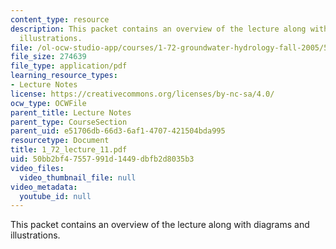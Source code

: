 ```yaml
---
content_type: resource
description: This packet contains an overview of the lecture along with diagrams and
  illustrations.
file: /ol-ocw-studio-app/courses/1-72-groundwater-hydrology-fall-2005/50bb2bf47557991d1449dbfb2d8035b3_1_72_lecture_11.pdf
file_size: 274639
file_type: application/pdf
learning_resource_types:
- Lecture Notes
license: https://creativecommons.org/licenses/by-nc-sa/4.0/
ocw_type: OCWFile
parent_title: Lecture Notes
parent_type: CourseSection
parent_uid: e51706db-66d3-6af1-4707-421504bda995
resourcetype: Document
title: 1_72_lecture_11.pdf
uid: 50bb2bf4-7557-991d-1449-dbfb2d8035b3
video_files:
  video_thumbnail_file: null
video_metadata:
  youtube_id: null
---
```

This packet contains an overview of the lecture along with diagrams and illustrations.